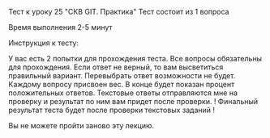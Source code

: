 Тест к уроку 25 "СКВ GIT. Практика"
Тест состоит из 1 вопроса

Время выполнения 2-5 минут

Инструкция к тесту:

У вас есть 2 попытки для прохождения теста.
Все вопросы обязательны для прохождения.
Если ответ не верный, то вам высветиться правильный вариант.
Перевыбрать ответ возможности не будет.
Каждому вопросу присвоен вес. В конце будет показан процент положительных ответов.
Текстовые ответы отправляются мне на проверку и результат по ним вам придет после проверки.
! Финальный результат теста будет после проверки текстовых заданий !

Вы не можете пройти заново эту лекцию.
